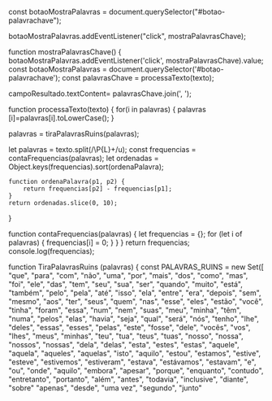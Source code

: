 const botaoMostraPalavras = document.querySelector("#botao-palavrachave"); 

botaoMostraPalavras.addEventListener("click", mostraPalavrasChave); 

function mostraPalavrasChave() { 
   botaoMostraPalavras.addEventListener('click', mostraPalavrasChave).value;
  const botaoMostraPalavras = document.querySelector('#botao-palavrachave');
const palavrasChave = processaTexto(texto);

campoResultado.textContent= palavrasChave.join(', ');
  
function processaTexto(texto) {
  for(i in palavras) {
   palavras [i]=palavras[i].toLowerCase();
   }
  
 palavras = tiraPalavrasRuins(palavras);


  let palavras = texto.split(/\P{L}+/u);
    const frequencias = contaFrequencias(palavras);
    let ordenadas = Object.keys(frequencias).sort(ordenaPalavra);

    function ordenaPalavra(p1, p2) {
        return frequencias[p2] - frequencias[p1];
    }
    return ordenadas.slice(0, 10);
}

function contaFrequencias(palavras) {
    let frequencias = {};
    for (let i of palavras) {
        frequencias[i] = 0;
            }
        }
    }
 return frequencias;
    console.log(frequencias);

   function TiraPalavrasRuins (palavras) {
    const PALAVRAS_RUINS = new Set([
    "que",
    "para",
    "com",
    "não",
    "uma",
    "por",
    "mais",
    "dos",
    "como",
    "mas",
    "foi",
    "ele",
    "das",
    "tem",
    "seu",
    "sua",
    "ser",
    "quando",
    "muito",
    "está",
    "também",
    "pelo",
    "pela",
    "até",
    "isso",
    "ela",
    "entre",
    "era",
    "depois",
    "sem",
    "mesmo",
    "aos",
    "ter",
    "seus",
    "quem",
    "nas",
    "esse",
    "eles",
    "estão",
    "você",
    "tinha",
    "foram",
    "essa",
    "num",
    "nem",
    "suas",
    "meu",
    "minha",
    "têm",
    "numa",
    "pelos",
    "elas",
    "havia",
    "seja",
    "qual",
    "será",
    "nós",
    "tenho",
    "lhe",
    "deles",
    "essas",
    "esses",
    "pelas",
    "este",
    "fosse",
    "dele",
    "vocês",
    "vos",
    "lhes",
    "meus",
    "minhas",
    "teu",
    "tua",
    "teus",
    "tuas",
    "nosso",
    "nossa",
    "nossos",
    "nossas",
    "dela",
    "delas",
    "esta",
    "estes",
    "estas",
    "aquele",
    "aquela",
    "aqueles",
    "aquelas",
    "isto",
    "aquilo",
    "estou",
    "estamos",
    "estive",
    "esteve",
    "estivemos",
    "estiveram",
    "estava",
    "estávamos",
    "estavam",
    "e",
    "ou",
    "onde",
    "aquilo",
    "embora",
    "apesar",
    "porque",
    "enquanto",
    "contudo",
    "entretanto",
    "portanto",
    "além",
    "antes",
    "todavia",
    "inclusive",
    "diante",
    "sobre"    "apenas",
    "desde",
    "uma vez",
    "segundo",
    "junto"

   

